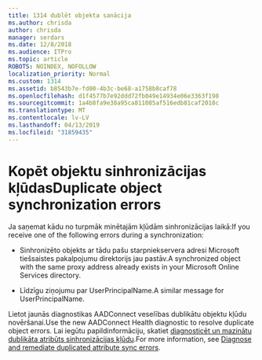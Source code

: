 ```yaml
---
title: 1314 dublēt objekta sanācija
ms.author: chrisda
author: chrisda
manager: serdars
ms.date: 12/8/2018
ms.audience: ITPro
ms.topic: article
ROBOTS: NOINDEX, NOFOLLOW
localization_priority: Normal
ms.custom: 1314
ms.assetid: b8543b7e-fd00-4b3c-be68-a1758b8caf78
ms.openlocfilehash: d1f4577b7e92ddd72fb049e14934e06e3363f198
ms.sourcegitcommit: 1a4b8fa9e38a95ca811085af516edb81caf2018c
ms.translationtype: MT
ms.contentlocale: lv-LV
ms.lasthandoff: 04/13/2019
ms.locfileid: "31859435"
---
```

# <a name="duplicate-object-synchronization-errors"></a><span data-ttu-id="c7bac-102">Kopēt objektu sinhronizācijas kļūdas</span><span class="sxs-lookup"><span data-stu-id="c7bac-102">Duplicate object synchronization errors</span></span>

<span data-ttu-id="c7bac-103">Ja saņemat kādu no turpmāk minētajām kļūdām sinhronizācijas laikā:</span><span class="sxs-lookup"><span data-stu-id="c7bac-103">If you receive one of the following errors during a synchronization:</span></span>

- <span data-ttu-id="c7bac-104">Sinhronizēto objekts ar tādu pašu starpniekservera adresi Microsoft tiešsaistes pakalpojumu direktorijs jau pastāv.</span><span class="sxs-lookup"><span data-stu-id="c7bac-104">A synchronized object with the same proxy address already exists in your Microsoft Online Services directory.</span></span>

- <span data-ttu-id="c7bac-105">Līdzīgu ziņojumu par UserPrincipalName.</span><span class="sxs-lookup"><span data-stu-id="c7bac-105">A similar message for UserPrincipalName.</span></span>

<span data-ttu-id="c7bac-106">Lietot jaunās diagnostikas AADConnect veselības dublikātu objektu kļūdu novēršanai.</span><span class="sxs-lookup"><span data-stu-id="c7bac-106">Use the new AADConnect Health diagnostic to resolve duplicate object errors.</span></span> <span data-ttu-id="c7bac-107">Lai iegūtu papildinformāciju, skatiet [diagnosticēt un mazinātu dublikāta atribūts sinhronizācijas kļūdu](https://docs.microsoft.com/azure/active-directory/hybrid/how-to-connect-health-diagnose-sync-errors).</span><span class="sxs-lookup"><span data-stu-id="c7bac-107">For more information, see [Diagnose and remediate duplicated attribute sync errors](https://docs.microsoft.com/azure/active-directory/hybrid/how-to-connect-health-diagnose-sync-errors).</span></span>
